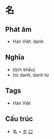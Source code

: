 # 名

## Phát âm
* Hán Việt: danh

## Nghĩa
* (tịch khẩu)
* (n) danh, danh từ

## Tags
* Hán Việt

## Cấu trúc
* 名 = [夕](夕.md) [口](口.md)

<script>window.HANZI_FIELD='名';</script>